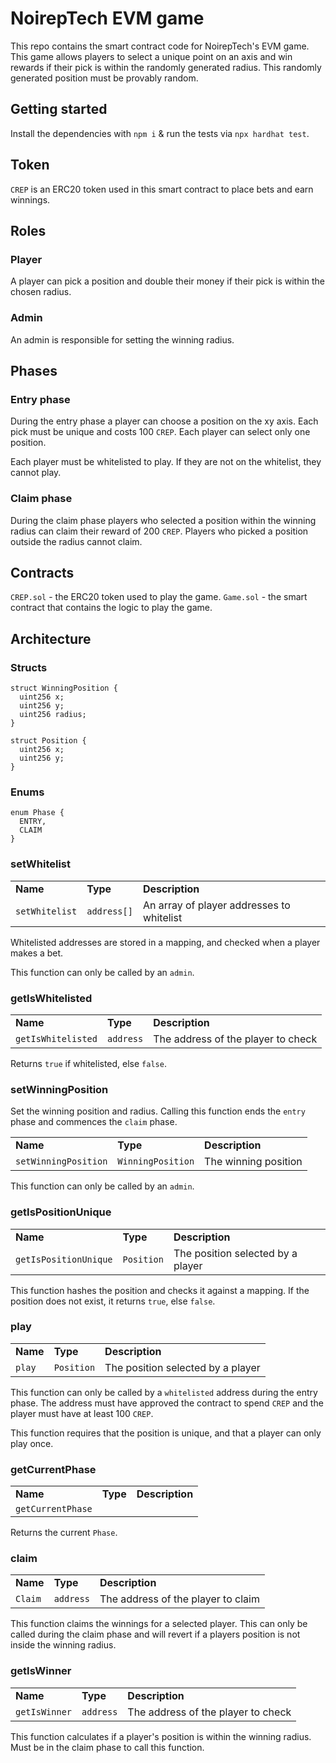 # NoirepTech EVM game

This repo contains the smart contract code for NoirepTech's EVM game. This game allows players to select a unique point on an axis and win rewards if their pick is within the randomly generated radius. This randomly generated position must be provably random.

## Getting started

Install the dependencies with `npm i` & run the tests via `npx hardhat test`.

## Token

`CREP` is an ERC20 token used in this smart contract to place bets and earn winnings.

## Roles

### Player

A player can pick a position and double their money if their pick is within the chosen radius.

### Admin

An admin is responsible for setting the winning radius.

## Phases

### Entry phase

During the entry phase a player can choose a position on the xy axis. Each pick must be unique and costs 100 `CREP`. Each player can select only one position.

Each player must be whitelisted to play. If they are not on the whitelist, they cannot play.

### Claim phase

During the claim phase players who selected a position within the winning radius can claim their reward of 200 `CREP`. Players who picked a position outside the radius cannot claim.

## Contracts

`CREP.sol` - the ERC20 token used to play the game.
`Game.sol` - the smart contract that contains the logic to play the game.

## Architecture

### Structs

```solidity
struct WinningPosition {
  uint256 x;
  uint256 y;
  uint256 radius;
}
```

```solidity
struct Position {
  uint256 x;
  uint256 y;
}
```

### Enums

```solidity
enum Phase {
  ENTRY,
  CLAIM
}
```

### setWhitelist

<table>
  <tr>
   <td><strong>Name</strong>
   </td>
   <td><strong>Type</strong>
   </td>
   <td><strong>Description</strong>
   </td>
  </tr>
  <tr>
   <td><code>setWhitelist</code>
   </td>
   <td><code>address[]</code>
   </td>
   <td>An array of player addresses to whitelist
   </td>
  </tr>
</table>

Whitelisted addresses are stored in a mapping, and checked when a player makes a bet.

This function can only be called by an `admin`.

### getIsWhitelisted

<table>
  <tr>
   <td><strong>Name</strong>
   </td>
   <td><strong>Type</strong>
   </td>
   <td><strong>Description</strong>
   </td>
  </tr>
  <tr>
   <td><code>getIsWhitelisted</code>
   </td>
   <td><code>address</code>
   </td>
   <td>The address of the player to check
   </td>
  </tr>
</table>

Returns `true` if whitelisted, else `false`.

### setWinningPosition

Set the winning position and radius. Calling this function ends the `entry` phase and commences the `claim` phase.

<table>
  <tr>
   <td><strong>Name</strong>
   </td>
   <td><strong>Type</strong>
   </td>
   <td><strong>Description</strong>
   </td>
  </tr>
  <tr>
   <td><code>setWinningPosition</code>
   </td>
   <td><code>WinningPosition</code>
   </td>
   <td>The winning position 
   </td>
  </tr>
</table>

This function can only be called by an `admin`.

### getIsPositionUnique

<table>
  <tr>
   <td><strong>Name</strong>
   </td>
   <td><strong>Type</strong>
   </td>
   <td><strong>Description</strong>
   </td>
  </tr>
  <tr>
   <td><code>getIsPositionUnique</code>
   </td>
   <td><code>Position</code>
   </td>
   <td>The position selected by a player
   </td>
  </tr>
</table>

This function hashes the position and checks it against a mapping. If the position does not exist, it returns `true`, else `false`.

### play

<table>
  <tr>
   <td><strong>Name</strong>
   </td>
   <td><strong>Type</strong>
   </td>
   <td><strong>Description</strong>
   </td>
  </tr>
  <tr>
   <td><code>play</code>
   </td>
   <td><code>Position</code>
   </td>
   <td>The position selected by a player
   </td>
  </tr>
</table>

This function can only be called by a `whitelisted` address during the entry phase. The address must have approved the contract to spend `CREP` and the player must have at least 100 `CREP`.

This function requires that the position is unique, and that a player can only play once.

### getCurrentPhase

<table>
  <tr>
   <td><strong>Name</strong>
   </td>
   <td><strong>Type</strong>
   </td>
   <td><strong>Description</strong>
   </td>
  </tr>
  <tr>
   <td><code>getCurrentPhase</code>
   </td>
  </tr>
</table>

Returns the current `Phase`.

### claim

<table>
  <tr>
   <td><strong>Name</strong>
   </td>
   <td><strong>Type</strong>
   </td>
   <td><strong>Description</strong>
   </td>
  </tr>
  <tr>
   <td><code>Claim</code>
   </td>
    <td><code>address</code>
    </td>
   <td>The address of the player to claim
   </td>
  </tr>
</table>

This function claims the winnings for a selected player. This can only be called during the claim phase and will revert if a players position is not inside the winning radius.

### getIsWinner

<table>
  <tr>
   <td><strong>Name</strong>
   </td>
   <td><strong>Type</strong>
   </td>
   <td><strong>Description</strong>
   </td>
  </tr>
  <tr>
   <td><code>getIsWinner</code>
   </td>
    <td><code>address</code>
    </td>
   <td>The address of the player to check
   </td>
  </tr>
</table>

This function calculates if a player's position is within the winning radius. Must be in the claim phase to call this function.
